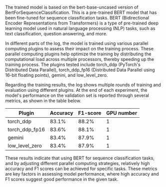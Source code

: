 The trained model is based on the bert-base-uncased version of BertForSequenceClassification. This is a pre-trained BERT model that has been fine-tuned for sequence classification tasks. BERT (Bidirectional Encoder Representations from Transformers) is a type of pre-trained deep learning model used in natural language processing (NLP) tasks, such as text classification, question answering, and more.

In different parts of the log, the model is trained using various parallel computing plugins to assess their impact on the training process. These parallel computing plugins help optimize the training by distributing the computational load across multiple processors, thereby speeding up the training process. The plugins tested include torch_ddp (PyTorch's Distributed Data Parallel), torch_ddp_fp16 (Distributed Data Parallel using 16-bit floating points), gemini, and low_level_zero.

Regarding the training results, the log shows multiple rounds of training and evaluation using different plugins. At the end of each experiment, the model's performance on the validation set is reported through several metrics, as shown in the table below.


| Plugin           | Accuracy | F1-score | GPU number |
|------------------|----------|----------|------------|
| torch_ddp        | 83.1%    | 88.2%    | 1          |
| torch_ddp_fp16   | 83.6%    | 88.1%    | 1          |
| gemini           | 83.4%    | 87.9%    | 1          |
| low_level_zero   | 83.4%    | 87.9%    | 1          |

These results indicate that using BERT for sequence classification tasks, and by adjusting different parallel computing strategies, relatively high accuracy and F1 scores can be achieved for specific tasks. These metrics are key factors in assessing model performance, where high accuracy and F1 scores suggest good performance in the given task.
